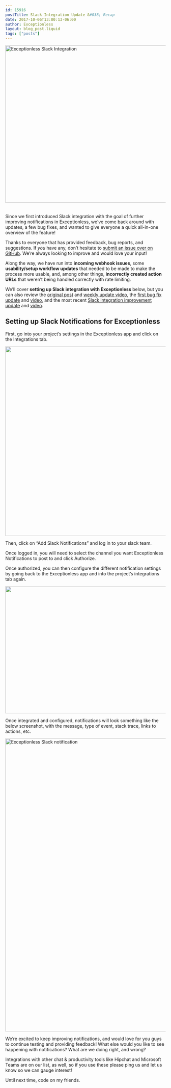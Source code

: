 ```yaml
---
id: 15916
postTitle: Slack Integration Update &#038; Recap
date: 2017-10-06T13:00:13-06:00
author: Exceptionless
layout: blog_post.liquid
tags: ["posts"]
---
```

<img loading="lazy" style="margin-bottom:20px;" class="aligncenter size-large wp-image-15919" src="https://exceptionless.com/assets/slack-integration-ft-img-1024x538.jpg" alt="Exceptionless Slack Integration" width="940" height="494" data-id="15919" srcset="https://exceptionless.com/assets/slack-integration-ft-img-1024x538.jpg 1024w, https://exceptionless.com/assets/slack-integration-ft-img-300x158.jpg 300w, https://exceptionless.com/assets/slack-integration-ft-img-768x403.jpg 768w, https://exceptionless.com/assets/slack-integration-ft-img.jpg 1200w" sizes="(max-width: 940px) 100vw, 940px" />

Since we first introduced Slack integration with the goal of further improving notifications in Exceptionless, we&#8217;ve come back around with updates, a few bug fixes, and wanted to give everyone a quick all-in-one overview of the feature!

Thanks to everyone that has provided feedback, bug reports, and suggestions. If _you_ have any, don&#8217;t hesitate to [submit an issue over on GitHub](https://github.com/exceptionless/Exceptionless/issues). We&#8217;re always looking to improve and would love your input!<!--more-->

Along the way, we have run into **incoming webhook issues**, some **usability/setup workflow updates** that needed to be made to make the process more usable, and, among other things, **incorrectly created action URLs** that weren&#8217;t being handled correctly with rate limiting.

We&#8217;ll cover **setting up Slack integration with Exceptionless** below, but you can also review the [original post](/exceptionless-slack-integration/) and [weekly update video](https://youtu.be/U9GbYqWK1ik), the [first bug fix update](/slack-integration-updates-bug-fixes-weekly-update-5222017/) and [video](https://youtu.be/WtHj9e4M9zU), and the most recent [Slack integration improvement update](/improvements-exceptionless-slack-integration/) and [video](https://youtu.be/k4CMOk5lpVw).

## Setting up Slack Notifications for Exceptionless

First, go into your project&#8217;s settings in the Exceptionless app and click on the Integrations tab.

[<img loading="lazy" class="aligncenter wp-image-15626 size-full" src="https://exceptionless.com/assets/exceptionless-slack-setup.png" alt="" width="811" height="595" data-id="15626" srcset="https://exceptionless.com/assets/exceptionless-slack-setup.png 811w, https://exceptionless.com/assets/exceptionless-slack-setup-300x220.png 300w, https://exceptionless.com/assets/exceptionless-slack-setup-768x563.png 768w" sizes="(max-width: 811px) 100vw, 811px" />](https://exceptionless.com/assets/exceptionless-slack-setup.png)

Then, click on &#8220;Add Slack Notifications&#8221; and log in to your slack team.

Once logged in, you will need to select the channel you want Exceptionless Notifications to post to and click Authorize.

Once authorized, you can then configure the different notification settings by going back to the Exceptionless app and into the project&#8217;s integrations tab again.

[<img loading="lazy" class="aligncenter size-full wp-image-15628" src="https://exceptionless.com/assets/exceptionless-slack-settings.png" alt="" width="620" height="399" data-id="15628" srcset="https://exceptionless.com/assets/exceptionless-slack-settings.png 620w, https://exceptionless.com/assets/exceptionless-slack-settings-300x193.png 300w" sizes="(max-width: 620px) 100vw, 620px" />](https://exceptionless.com/assets/exceptionless-slack-settings.png)

Once integrated and configured, notifications will look something like the below screenshot, with the message, type of event, stack trace, links to actions, etc.

[<img loading="lazy" class="aligncenter size-full wp-image-15629" src="https://exceptionless.com/assets/exceptionless-slack-example.jpg" alt="Exceptionless Slack notification" width="533" height="920" data-id="15629" srcset="https://exceptionless.com/assets/exceptionless-slack-example.jpg 533w, https://exceptionless.com/assets/exceptionless-slack-example-174x300.jpg 174w" sizes="(max-width: 533px) 100vw, 533px" />](https://exceptionless.com/assets/exceptionless-slack-example.jpg)

We&#8217;re excited to keep improving notifications, and would love for you guys to continue testing and providing feedback! What else would you like to see happening with notifications? What are we doing right, and wrong?

Integrations with other chat & productivity tools like Hipchat and Microsoft Teams are on our list, as well, so if you use these please ping us and let us know so we can gauge interest!

Until next time, code on my friends.
